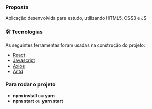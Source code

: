 ### Proposta
Aplicação desenvolvida para estudo, utilizando HTML5, CSS3 e JS

### 🛠 Tecnologias

As seguintes ferramentas foram usadas na construção do projeto:

- [React](https://pt-br.reactjs.org/)
- [Javascript](https://www.javascript.com)
- [Axios](https://axios-http.com)
- [Antd](https://ant.design)

### Para rodar o projeto
- <b>npm install</b> ou <b>yarn</b>
- <b>npm start</b> ou <b>yarn start</b>
